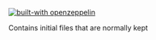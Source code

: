 [![built-with openzeppelin](https://img.shields.io/badge/built%20with-OpenZeppelin-3677FF)](https://docs.openzeppelin.com/)

Contains initial files that are normally kept
